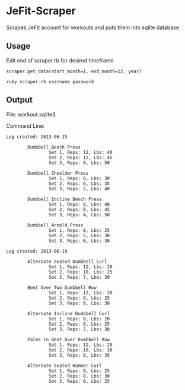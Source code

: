 JeFit-Scraper
=============

Scrapes JeFit account for workouts and puts them into sqlite database

## Usage

Edit end of scraper.rb for desired timeframe

`scraper.get_data(start_month=1, end_month=12, year)`

`ruby scraper.rb username password`

## Output

File: workout.sqlite3

Command Line:
```
Log created: 2013-06-15

        Dumbbell Bench Press
                Set 1, Reps: 12, Lbs: 40
                Set 2, Reps: 12, Lbs: 45
                Set 3, Reps: 8, Lbs: 50

        Dumbbell Shoulder Press
                Set 1, Reps: 8, Lbs: 30
                Set 2, Reps: 6, Lbs: 35
                Set 3, Reps: 5, Lbs: 40

        Dumbbell Incline Bench Press
                Set 1, Reps: 8, Lbs: 40
                Set 2, Reps: 8, Lbs: 45
                Set 3, Reps: 4, Lbs: 50

        Dumbbell Arnold Press
                Set 1, Reps: 8, Lbs: 25
                Set 2, Reps: 5, Lbs: 30
                Set 3, Reps: 6, Lbs: 30

Log created: 2013-06-19

        Alternate Seated Dumbbell Curl
                Set 1, Reps: 12, Lbs: 20
                Set 2, Reps: 10, Lbs: 25
                Set 3, Reps: 7, Lbs: 30

        Bent Over Two Dumbbell Row
                Set 1, Reps: 12, Lbs: 20
                Set 2, Reps: 8, Lbs: 25
                Set 3, Reps: 8, Lbs: 30

        Alternate Incline Dumbbell Curl
                Set 1, Reps: 8, Lbs: 20
                Set 2, Reps: 8, Lbs: 25
                Set 3, Reps: 7, Lbs: 30

        Palms In Bent Over Dumbbell Row
                Set 1, Reps: 12, Lbs: 25
                Set 2, Reps: 10, Lbs: 30
                Set 3, Reps: 8, Lbs: 35

        Alternate Seated Hammer Curl
                Set 1, Reps: 8, Lbs: 25
                Set 2, Reps: 8, Lbs: 30
                Set 3, Reps: 8, Lbs: 25
```



